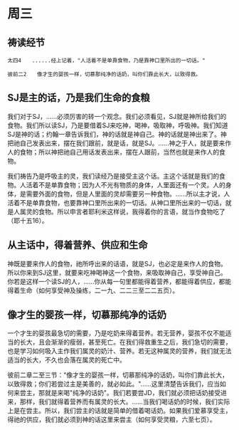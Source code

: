 # 周三

## 祷读经节
```
太四4　　......经上记着，"人活着不是单靠食物，乃是靠神口里所出的一切话。"

彼前二2　　像才生的婴孩一样，切慕那纯净的话奶，叫你们靠此长大，以致得救。
```

## SJ是主的话，乃是我们生命的食粮

我们对于SJ，......必须厉害的转一个观念。我们必须看见，SJ就是神所给我们的食物。我们所以读SJ，乃是要借着SJ来吃神，喝神，吸取神，呼吸神。我们知道SJ是神的话；约翰一章告诉我们，神的话就是神自己。神的话就是神出来了。神把祂自己发表出来，摆在我们跟前，就是话，就是SJ。......神之于人，就是要来作人的食物；所以神把祂自己用话发表出来，摆在人跟前，当然也就是来作人的食物。

我们祷告乃是呼吸主的灵，我们读经乃是接受主这个话。主这个话就是我们的食物。人活着不是单靠食物；因为人不光有物质的身体，人里面还有一个灵。人的身体，是需要外面的食物，但是人里面的灵却需要另一种食物。......所以主才说，人活着不是单靠食物，也要靠神口里所出来的一切话。从神口里所出来的一切话，就是人属灵的食物。所以申言者耶利米这样说，我得着你的言语，就当作食物吃了（耶十五16）。

## 从主话中，得着营养、供应和生命

神既是要来作人的食物，祂所呼出来的话语，就是SJ，也必定是来作人的食物。所以你来到SJ这里，就要来吃神喝神这一个食物，来吸取神自己，享受神自己。你若是这样一个读SJ的人，......你从每一句里都能得着营养，都能得着供应，都能得着生命（如何享受神及操练，二一九、二二三至二二五页）。

## 像才生的婴孩一样，切慕那纯净的话奶

一个才生的婴孩最急切的需要，乃是吃奶来得着营养。若无营养，婴孩不仅不能适当的长大，且会渐渐的瘦弱，甚至死亡。在我们得救重生之后，我们急切的需要，也是学习如何吸入主作我们属灵的奶汁、营养。若无这种属灵的营养，我们就无法适当的长大，不久也会落在属灵的死亡中。

彼前二章二至三节："像才生的婴孩一样，切慕那纯净的话奶，叫你们靠此长大，以致得救；你们若尝过主是美善的，就必如此。"......这里清楚告诉我们，应当如何来尝主，那就是来喝"纯净的话奶"。我们若要尝JD，我们就必须把话奶接受进来，那样，我们就得着营养而有属灵的长大。......当我们喝话奶的时候，我们实际上是在尝主。所以，我们尝主的话就是简单的借着喝话奶。如果我们爱慕享受主，得祂的供应，我们就必须到神的话这里来尝主（如何享受灵粮，六至七页）。
